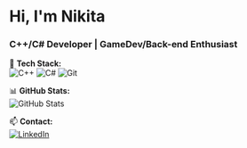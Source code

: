 # Hi, I'm Nikita 
### C++/C# Developer | GameDev/Back-end Enthusiast  

🔧 **Tech Stack:**  
![C++](https://img.shields.io/badge/C%2B%2B-00599C?logo=c%2B%2B&logoColor=white)
![C#](https://img.shields.io/badge/C%23-239120?logo=c-sharp&logoColor=white)
![Git](https://img.shields.io/badge/Git-F05032?logo=git&logoColor=white)

📊 **GitHub Stats:**  
![GitHub Stats](https://github-readme-stats.vercel.app/api?username=1vrk&show_icons=true&theme=radical)

📫 **Contact:**  
[![LinkedIn](https://img.shields.io/badge/-LinkedIn-0A66C2?logo=linkedin)](ваша_ссылка)
